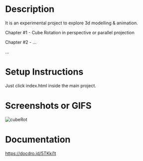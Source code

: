 # Description
It is an experimental project to explore 3d modelling &amp; animation. 

Chapter #1 - Cube Rotation in perspective or parallel projection 

Chapter #2 - ... 

...

# Setup Instructions
  Just click index.html inside the main project.

# Screenshots or GIFS
![cubeRot](https://user-images.githubusercontent.com/33171451/136137269-1af5b19e-3297-4e74-8087-f3b8bd16ca76.gif)


# Documentation
https://docdro.id/5TKki1t
